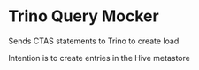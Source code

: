 # Trino Query Mocker
Sends CTAS statements to Trino to create load

Intention is to create entries in the Hive metastore
